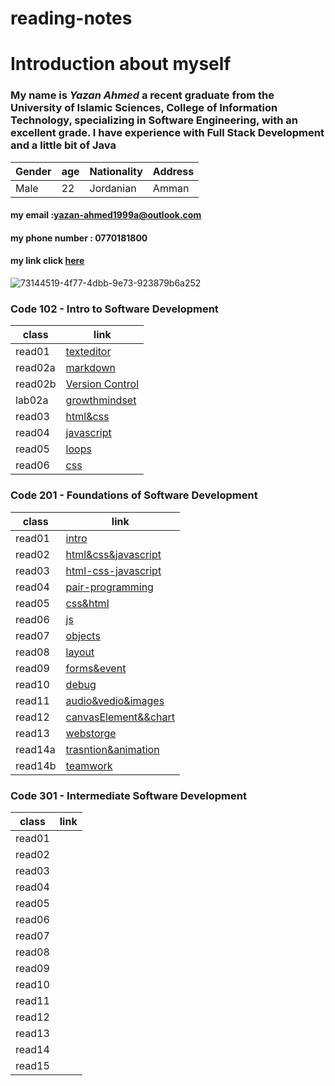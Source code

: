 # reading-notes
# Introduction about myself 
### My name is _**Yazan Ahmed**_  a recent graduate from the University of Islamic Sciences, College of Information Technology, specializing in **Software Engineering**, with an **excellent grade**. I have experience with Full Stack Development and a little bit of Java


Gender | age | Nationality | Address
------------ | ------------- | ------------- | -------------
Male | 22| Jordanian | Amman



#### my email :yazan-ahmed1999a@outlook.com

#### my phone number : 0770181800

#### my link click  [here](https://github.com/YazanAhmad18)
![73144519-4f77-4dbb-9e73-923879b6a252](https://user-images.githubusercontent.com/81154212/112147510-76182e80-8be5-11eb-8d2e-458d67eae2ce.jpg)



### Code 102 - Intro to Software Development


class        |           link  
------------ | ------------- 
read01       |   [texteditor](read01.md)
read02a      |   [markdown](read02a.md)
read02b      |   [Version Control ](read02b.md)
lab02a |   [growthmindset](GrowthMindset.md)
read03 | [html&css](read03.md)
read04 | [javascript](read04.md)
read05 |  [loops](read05.md)
read06 |  [css](read06.md)


### Code 201 - Foundations of Software Development
 
class        |           link  
------------ | ------------- 
read01       |  [intro](class01.md)
read02        |[html&css&javascript](class02.md)
read03       |  [html-css-javascript](class03.md)
read04       |   [pair-programming](class04.md)
read05 |         [css&html](class05.md)
read06 |          [js](class06.md)
read07 |          [objects](class07.md)
read08 |          [layout](class08.md)
read09|            [forms&event](class09.md)
read10|              [debug](class10.md)
read11|              [audio&vedio&images](class11.md)
read12|              [canvasElement&&chart](class12.md)
read13|              [webstorge](class13.md)
read14a|              [trasntion&animation](class14a.md)
read14b|                [teamwork](class14b.md)

### Code 301 - Intermediate Software Development
 
class        |           link  
------------ | ------------- 
read01       | 
read02        |
read03       |  
read04       |  
read05 |         
read06 |          
read07 |         
read08 |         
read09|           
read10|              
read11|             
read12|             
read13|             
read14|              
read15|               

